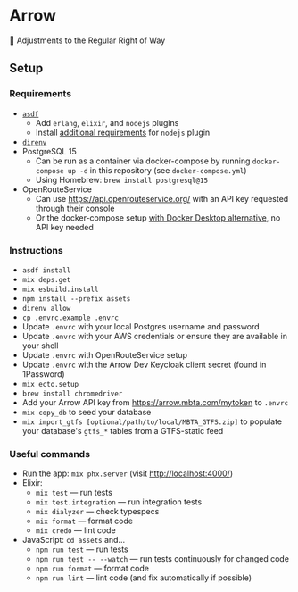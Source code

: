 # Arrow

🏹 Adjustments to the Regular Right of Way

## Setup

### Requirements

- [`asdf`](https://github.com/asdf-vm/asdf)
  - Add `erlang`, `elixir`, and `nodejs` plugins
  - Install [additional requirements][nodejs-reqs] for `nodejs` plugin
- [`direnv`](https://github.com/direnv/direnv)
- PostgreSQL 15
  - Can be run as a container via docker-compose by running `docker-compose up -d` in this repository (see `docker-compose.yml`)
  - Using Homebrew: `brew install postgresql@15`
- OpenRouteService
  - Can use https://api.openrouteservice.org/ with an API key requested through their console
  - Or the docker-compose setup [with Docker Desktop alternative](https://github.com/mbta/technology-docs/blob/main/rfcs/accepted/0010-docker-desktop-replacement.md), no API key needed

[nodejs-reqs]: https://github.com/asdf-vm/asdf-nodejs#requirements

### Instructions

- `asdf install`
- `mix deps.get`
- `mix esbuild.install`
- `npm install --prefix assets`
- `direnv allow`
- `cp .envrc.example .envrc`
- Update `.envrc` with your local Postgres username and password
- Update `.envrc` with your AWS credentials or ensure they are available in your shell
- Update `.envrc` with OpenRouteService setup
- Update `.envrc` with the Arrow Dev Keycloak client secret (found in 1Password)
- `mix ecto.setup`
- `brew install chromedriver`
- Add your Arrow API key from https://arrow.mbta.com/mytoken to `.envrc`
- `mix copy_db` to seed your database
- `mix import_gtfs [optional/path/to/local/MBTA_GTFS.zip]` to populate your database's `gtfs_*` tables from a GTFS-static feed

### Useful commands

- Run the app: `mix phx.server` (visit <http://localhost:4000/>)
- Elixir:
  - `mix test` — run tests
  - `mix test.integration` — run integration tests
  - `mix dialyzer` — check typespecs
  - `mix format` — format code
  - `mix credo` — lint code
- JavaScript: `cd assets` and...
  - `npm run test` — run tests
  - `npm run test -- --watch` — run tests continuously for changed code
  - `npm run format` — format code
  - `npm run lint` — lint code (and fix automatically if possible)
